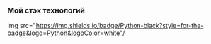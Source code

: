 ### Мой стэк технологий
img src="https://img.shields.io/badge/Python-black?style=for-the-badge&logo=Python&logoColor=white"/
